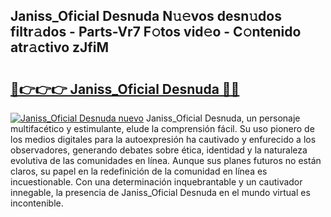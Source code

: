 ## Janiss_Oficial Desnuda N𝚞𝚎vos desn𝚞dos filtr𝚊dos - Parts-Vr7 F𝚘tos vid𝚎o - C𝚘ntenido atr𝚊ctivo zJfiM

# <h2><a href="http://mb3pcmx.tromn.icu/?c=Janiss_Oficial+Desnuda">🔗👉👉👉 Janiss_Oficial Desnuda 🔗🔗</a></h2>

[![Janiss_Oficial Desnuda nuevo](https://i.imgur.com/pEAQMta.gif)](http://mb3pcmx.tromn.icu/?c=Janiss_Oficial+Desnuda)
Janiss_Oficial Desnuda, un personaje multifacético y estimulante, elude la comprensión fácil. Su uso pionero de los medios digitales para la autoexpresión ha cautivado y enfurecido a los observadores, generando debates sobre ética, identidad y la naturaleza evolutiva de las comunidades en línea. Aunque sus planes futuros no están claros, su papel en la redefinición de la comunidad en línea es incuestionable. Con una determinación inquebrantable y un cautivador innegable, la presencia de Janiss_Oficial Desnuda en el mundo virtual es incontenible.
